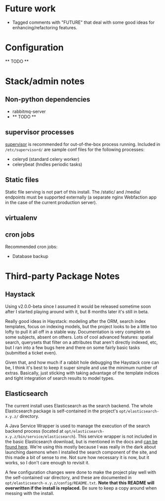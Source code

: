 # Future work #

- Tagged comments with "FUTURE" that deal with some good ideas for enhancing/refactoring features.

# Configuration #

** TODO **

# Stack/admin notes #

## Non-python dependencies ##

- rabbitmq-server
- ** TODO **

## supervisor processes ##

[supervisor](http://supervisord.org/configuration.html) is recommended for out-of-the-box process running. Included in `/etc/supervisord/` are sample conf files for the following processes:
- celeryd (standard celery worker)
- celerybeat (hndles periodic tasks)

## Static files ##

Static file serving is not part of this install. The /static/ and /media/ endpoints must be supported externally (a separate nginx Webfaction app in the case of the current production server).

## virtualenv ##

## cron jobs ##

Recommended cron jobs:
- Database backup

# Third-party Package Notes #

## Haystack ##

Using v2.0.0-beta since I assumed it would be released sometime soon after I started playing around with it, but 8 months later it's still in beta.

Really good ideas in Haystack: modeling after the ORM, search index templates, focus on indexing models, but the project looks to be a little too lofty to pull it all off in a stable way. Documentation is very complete on some subjects, absent on others. Lots of cool advanced features: spatial search, querysets that filter on a attributes that aren't directly indexed, etc, but I ran into a few bugs here and there on some fairly basic tasks (submitted a ticket even).

Given that, and how much if a rabbit hole debugging the Haystack core can be, I think it's best to keep it super simple and use the minimum number of extras. Basically, just sticking with taking advantage of the template indices and tight integration of search results to model types.

## Elasticsearch ##

The current install uses Elasticsearch as the search backend. The whole Elasticsearch package is self-contained in the project's `opt/elasticsearch-x.y.z/` directory.

A Java Service Wrapper is used to manage the execution of the search backend process (located at `opt/elasticsearch-x.y.z/bin/service/elasticsearch`). This service wrapper is not included in the basic Elasticsearch download, but is mentioned in the docs and [can be found here](https://github.com/elasticsearch/elasticsearch-servicewrapper). We're using this mostly because I was really in the dark about launching daemons when I installed the search component of the site, and this made a bit of sense to me. Not sure how necessary it is now, but it works, so I don't care enough to revisit it.

A few configuration changes were done to make the project play well with the self-contained var directory, and these are documented in `opt/elasticsearch-x.y.z/config/README.txt`. **Note that this README will overwritten if the install is replaced.** Be sure to keep a copy around when messing with the install.
